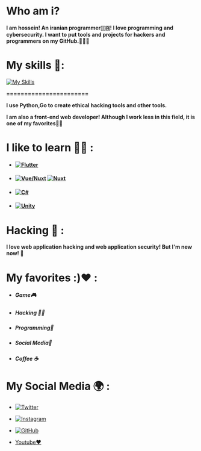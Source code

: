 # Who am i?
**I am hossein! An iranian programmer🇮🇷! I love programming and cybersecurity. I want to put tools and projects for hackers and programmers on my GitHub.👨‍💻🔥**
# My skills 💪:
[![My Skills](https://skillicons.dev/icons?i=html,css,sass,js,jquery,bootstrap,tailwind,react,next,python,linux,bash,c,git)](https://github.com/hosseinyn)

**=======================**


**I use Python,Go to create ethical hacking tools and other tools.**



**I am also a front-end web developer! Although I work less in this field, it is one of my favorites👨‍💻**

# I like to learn 🧑‍🎓 :
- ####    [![Flutter](https://skillicons.dev/icons?i=flutter "Flutter")](https://github.com/hosseinyn)
- #### [![Vue/Nuxt](https://skillicons.dev/icons?i=vue "Vue")](https://skillicons.dev) [![Nuxt](https://skillicons.dev/icons?i=nuxt "Nuxt")](https://github.com/hosseinyn)
- #### [![C#](https://skillicons.dev/icons?i=c# "C#")](https://github.com/hosseinyn)
- #### [![Unity](https://skillicons.dev/icons?i=unity "Unity")](https://github.com/hosseinyn)

# Hacking 🐍 :
**I love web application hacking and web application security! But I'm new now! 🥲**

# My favorites :)❤️ :

- ##### Game🎮
- ##### Hacking 👨‍💻
- ##### Programming📝
- ##### Social Media📰
- ##### Coffee ☕
# My Social Media 🌍 :

- [![Twitter](https://skillicons.dev/icons?i=twitter "Twitter")](https://twitter.com/hosseinyn91 "Twitter")
- [![Instagram](https://skillicons.dev/icons?i=instagram "Instagram")](https://instagram.com/hosseinyadegarnia "Instagram")

- [![GitHub](https://skillicons.dev/icons?i=github "GitHub")](https://github.com/hosseinyn "GitHub")

- [Youtube❤️](https://www.youtube.com/channel/UCNxZTpqj7bCLkaWBpvyirSQ "Youtube")
